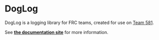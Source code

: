 # DogLog

DogLog is a logging library for FRC teams, created for use on [Team 581](https://github.com/team581).

See [**the documentation site**](https://doglog.dev) for more information.
